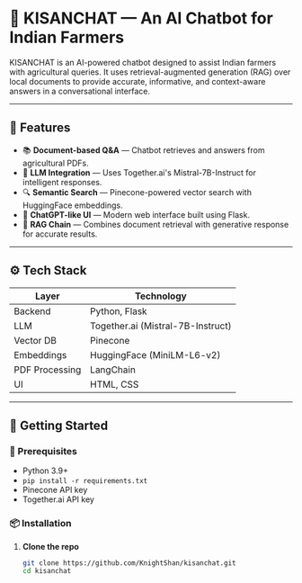 # 🌾 KISANCHAT — An AI Chatbot for Indian Farmers

KISANCHAT is an AI-powered chatbot designed to assist Indian farmers with agricultural queries. It uses retrieval-augmented generation (RAG) over local documents to provide accurate, informative, and context-aware answers in a conversational interface.

---

## 🧠 Features

- 📚 **Document-based Q&A** — Chatbot retrieves and answers from agricultural PDFs.
- 🤖 **LLM Integration** — Uses Together.ai's Mistral-7B-Instruct for intelligent responses.
- 🔍 **Semantic Search** — Pinecone-powered vector search with HuggingFace embeddings.
- 🧾 **ChatGPT-like UI** — Modern web interface built using Flask.
- 🧠 **RAG Chain** — Combines document retrieval with generative response for accurate results.

---

## ⚙️ Tech Stack

| Layer            | Technology                        |
|------------------|------------------------------------|
| Backend          | Python, Flask                      |
| LLM              | Together.ai (Mistral-7B-Instruct)  |
| Vector DB        | Pinecone                           |
| Embeddings       | HuggingFace (MiniLM-L6-v2)         |
| PDF Processing   | LangChain                          |
| UI               | HTML, CSS                          |

---

## 🏁 Getting Started

### 🔧 Prerequisites

- Python 3.9+
- `pip install -r requirements.txt`
- Pinecone API key
- Together.ai API key

### 📦 Installation

1. **Clone the repo**
   ```bash
   git clone https://github.com/KnightShan/kisanchat.git
   cd kisanchat
